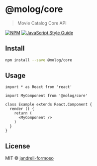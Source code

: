 # @molog/core

> Movie Catalog Core API

[![NPM](https://img.shields.io/npm/v/@molog/core.svg)](https://www.npmjs.com/package/@molog/core) [![JavaScript Style Guide](https://img.shields.io/badge/code_style-standard-brightgreen.svg)](https://standardjs.com)

## Install

```bash
npm install --save @molog/core
```

## Usage

```tsx
import * as React from 'react'

import MyComponent from '@molog/core'

class Example extends React.Component {
  render () {
    return (
      <MyComponent />
    )
  }
}
```

## License

MIT © [jandrell-formoso](https://github.com/jandrell-formoso)
